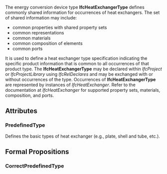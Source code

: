 The energy conversion device type **IfcHeatExchangerType** defines commonly shared information for occurrences of heat exchangers. The set of shared information may include:

* common properties with shared property sets
* common representations
* common materials
* common composition of elements
* common ports


<!-- end of short definition -->

It is used to define a heat exchanger type specification indicating the specific product information that is common to all occurrences of that product type. The **IfcHeatExchangerType** may be declared within _IfcProject_ or _IfcProjectLibrary_ using _IfcRelDeclares_ and may be exchanged with or without occurrences of the type. Occurrences of **IfcHeatExchangerType** are represented by instances of _IfcHeatExchanger_. Refer to the documentation at _IfcHeatExchanger_ for supported property sets, materials, composition, and ports.

## Attributes

### PredefinedType
Defines the basic types of heat exchanger (e.g., plate, shell and tube, etc.).

## Formal Propositions

### CorrectPredefinedType

